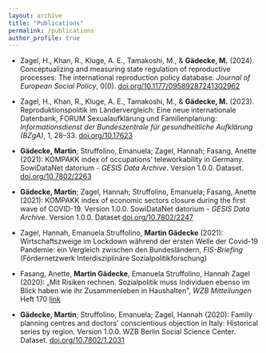 ```yaml
---
layout: archive
title: "Publications"
permalink: /publications
author_profile: true
---
```


- Zagel, H., Khan, R., Kluge, A. E., Tamakoshi, M., & **Gädecke, M.** (2024). Conceptualizing and measuring state regulation of reproductive processes: The international reproduction policy database. *Journal of European Social Policy*, 0(0). [doi.org/10.1177/09589287241302962](https://doi.org/10.1177/09589287241302962)

- Zagel, H., Khan, R., Kluge, A. E., Tamakoshi, M., &
**Gädecke, M.** (2023). Reproduktionspolitik im Ländervergleich: Eine neue internationale Datenbank, FORUM
Sexualaufklärung und Familienplanung: *Informationsdienst der Bundeszentrale für gesundheitliche Aufklärung
(BZgA)*, 1, 28–33. [doi.org/10.17623](https://doi.org/10.17623/BZgA_SRH:forum_2023-1_beitrag_reproduktionspolitik_datenbank)

- **Gädecke, Martin**; Struffolino, Emanuela; Zagel, Hannah; Fasang, Anette (2021): KOMPAKK index of occupations’ teleworkability in Germany. SowiDataNet datorium - *GESIS Data Archive*. Version 1.0.0. Dataset. [doi.org/10.7802/2263](https://doi.org/10.7802/2263)

- **Gädecke, Martin**; Zagel, Hannah; Struffolino, Emanuela; Fasang, Anette (2021): KOMPAKK index of economic sectors closure during the first wave of COVID-19. Version 1.0.0. SowiDataNet datorium - *GESIS Data Archive*. Version 1.0.0. Dataset [doi.org/10.7802/2247](https://doi.org/10.7802/2247)

- Zagel, Hannah, Emanuela Struffolino, **Martin Gädecke** (2021): Wirtschaftszweige im Lockdown während der ersten Welle der Covid-19 Pandemie: ein Vergleich zwischen den Bundesländern, *FIS-Briefing* (Fördernetzwerk Interdisziplinäre Sozialpolitikforschung)

- Fasang, Anette, **Martin Gädecke**, Emanuela Struffolino, Hannah Zagel (2020): „Mit Risiken rechnen. Sozialpolitik muss Individuen ebenso im Blick haben wie ihr Zusammenleben in Haushalten", *WZB Mitteilungen* Heft 170 [link](https://bibliothek.wzb.eu/artikel/2020/f-23520.pdf)

- **Gädecke, Martin**; Struffolino, Emanuela; Zagel, Hannah (2020): Family planning centres and doctors' conscientious objection in Italy: Historical series by region. Version 1.0.0. WZB Berlin Social Science Center. Dataset. [doi.org/10.7802/1.2031](https://dx.doi.org/10.7802/1.2031)
